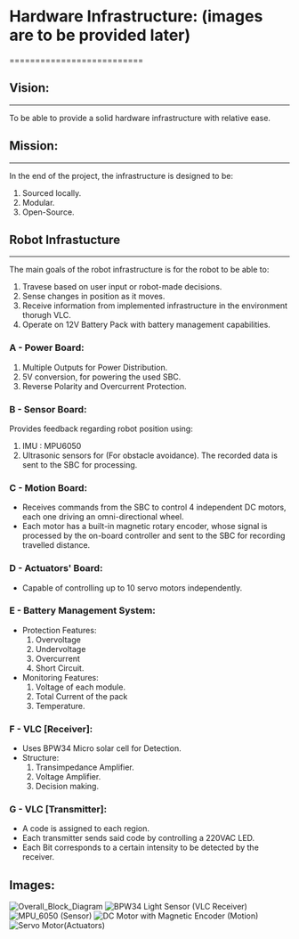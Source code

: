 # Hardware Infrastructure: (images are to be provided later)
==========================
## Vision:
----------
To be able to provide a solid hardware infrastructure with relative ease.
## Mission:
-----------
In the end of the project, the infrastructure is designed to be:
1. Sourced locally.
2. Modular.
3. Open-Source.

## Robot Infrastucture
-------------------------
The main goals of the robot infrastructure is for the robot to be able to:
1. Travese based on user input or robot-made decisions.
2. Sense changes in position as it moves.
3. Receive information from implemented infrastructure in the environment thorugh VLC.
4. Operate on 12V Battery Pack with battery management capabilities.
   
### A - Power Board:
1. Multiple Outputs for Power Distribution.
2. 5V conversion, for powering the used SBC.
3. Reverse Polarity and Overcurrent Protection.

### B - Sensor Board:
Provides feedback regarding robot position using:
1. IMU : MPU6050
2. Ultrasonic sensors for (For obstacle avoidance).
The recorded data is sent to the SBC for processing.

### C - Motion Board:
* Receives commands from the SBC to control 4 independent DC motors, each one driving an omni-directional wheel.
* Each motor has a built-in magnetic rotary encoder, whose signal is processed by the on-board controller and sent to the SBC for recording travelled distance.

### D - Actuators' Board:
* Capable of controlling up to 10 servo motors independently.

### E - Battery Management System:
* Protection Features:
	1. Overvoltage
	2. Undervoltage
	3. Overcurrent
	4. Short Circuit.
* Monitoring Features:
	1. Voltage of each module.
	2. Total Current of the pack
	3. Temperature.
### F - VLC [Receiver]:
* Uses BPW34 Micro solar cell for Detection.
* Structure:
	1. Transimpedance Amplifier.
	2. Voltage Amplifier.
	3. Decision making.
### G - VLC [Transmitter]:
* A code is assigned to each region.
* Each transmitter sends said code by controlling a 220VAC LED.
* Each Bit corresponds to a certain intensity to be detected by the receiver.


## Images:
![Overall_Block_Diagram](https://github.com/meh-land/Dr_Reports/assets/93788514/64f159fb-e910-4954-b8a0-c9498935b370)
![BPW34 Light Sensor (VLC Receiver)](https://github.com/meh-land/Dr_Reports/assets/93788514/0047d68e-7e48-4e5f-8dfa-95b1a3795d08)
![MPU_6050 (Sensor)](https://github.com/meh-land/Dr_Reports/assets/93788514/6dae199f-0dc0-43ba-b974-01c0cda4055d)
![DC Motor with Magnetic Encoder (Motion)](https://github.com/meh-land/Dr_Reports/assets/93788514/d242dec3-982e-48e1-9e79-91760286c1df)
![Servo Motor(Actuators)](https://github.com/meh-land/Dr_Reports/assets/93788514/2cd571ee-818a-4d4b-88f4-140d0f84d8dd)


